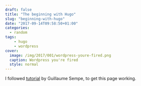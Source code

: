 ```yaml
---
draft: false
title: "The beginning with Hugo"
slug: "beginning-with-hugo"
date: "2017-09-14T09:58:50+01:00"
categories:
  - random
tags:
    - hugo
    - wordpress
cover:
  image: /img/2017/001/wordpress-youre-fired.png
  caption: Wordpress you're fired
  style: normal
---
```


I followed [tutorial](https://fillmem.com/post/fast-secured-and-free-static-site/) by Guillaume Sempe, to get this page working.
